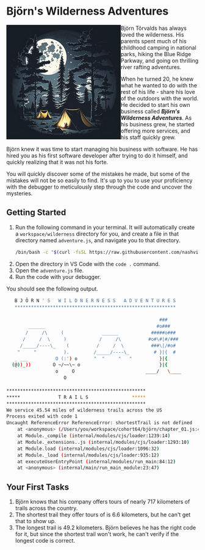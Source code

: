 # Björn's Wilderness Adventures


<img src="./images/adventures.png" width="300px" align="left" />

Björn Tôrvalds has always loved the wilderness. His parents spent much of his childhood camping in national parks, hiking the Blue Ridge Parkway, and going on thrilling river rafting adventures.

When he turned 20, he knew what he wanted to do with the rest of his life - share his love of the outdoors with the world. He decided to start his own business called **_Björn's Wilderness Adventures_**. As his business grew, he started offering more services, and his staff quickly grew.

Björn knew it was time to start managing his business with software. He has hired you as his first software developer after trying to do it himself, and quickly realizing that it was not his forte.

You will quickly discover some of the mistakes he made, but some of the mistakes will not be so easily to find. It's up to you to use your proficiency with the debugger to meticulously step through the code and uncover the mysteries.

## Getting Started

1. Run the following command in your terminal. It will automatically create a `workspace/wilderness` directory for you, and create a file in that directory named `adventure.js`, and navigate you to that directory.
   ```sh
   /bin/bash -c "$(curl -fsSL https://raw.githubusercontent.com/nashville-software-school/client-side-mastery/master/book-1-queen-bee/chapters/scripts/bjorn-adventure.sh)"
   ```
2. Open the directory in VS Code with the `code .` command.
3. Open the `adventure.js` file.
4. Run the code with your debugger.

You should see the following output.

```sh
   B J Ö R N ' S   W I L D N E R N E S S   A D V E N T U R E S
   ***********************************************************

                                                        ###
        ______                                         #o###
       /     /\     (              ______            #####o###
      /     /  \     )            /     /\          #o#\#|#/###
     /_____/----\_    (          /     /  \          ###\|/#o#
    "     "          ).         /_____/----\_         # }|{  #
   _ ___          O (:') o      "  "     "   "          }|{
  (@))_))        O ~/~~\~ o                             }|{
                  o     O                          ____/   \____
                     O

***************************************************
*****              T R A I L S                *****
***************************************************
We service 45.54 miles of wilderness trails across the US
Process exited with code 1
Uncaught ReferenceError ReferenceError: shortestTrail is not defined
    at <anonymous> (/Users/you/workspace/cohort64/björn/chapter_01.js:462:20)
    at Module._compile (internal/modules/cjs/loader:1239:14)
    at Module._extensions..js (internal/modules/cjs/loader:1293:10)
    at Module.load (internal/modules/cjs/loader:1096:32)
    at Module._load (internal/modules/cjs/loader:935:12)
    at executeUserEntryPoint (internal/modules/run_main:84:12)
    at <anonymous> (internal/main/run_main_module:23:47)
```

## Your First Tasks

1. Björn knows that his company offers tours of nearly 717 kilometers of trails across the country.
2. The shortest trail they offer tours of is 6.6 kilometers, but he can't get that to show up.
3. The longest trail is 49.2 kilometers. Björn believes he has the right code for it, but since the shortest trail won't work, he can't verify if the longest code is correct.
